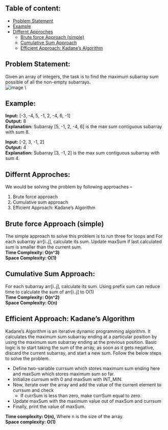 ## Table of content:
- [Problem Statement](https://github.com/MRK04/LearnCPP/main/main/A-Array/subArrays/README.md#problem-statement)
- [Example](https://github.com/MRK04/LearnCPP/edit/main/A-Array/subArrays/README.md#example)
- [Differnt Approches](https://github.com/MRK04/LearnCPP/edit/main/A-Array/subArrays/README.md#differnt-approches)
  - [Brute force Approach (simple)](https://github.com/MRK04/LearnCPP/edit/main/A-Array/subArrays/README.md#brute-force-approach-simple)
  - [Cumulative Sum Approach](https://github.com/MRK04/LearnCPP/edit/main/A-Array/subArrays/README.md#cumulative-sum-approach)
  - [Efficient Approach: Kadane’s Algorithm](https://github.com/MRK04/LearnCPP/edit/main/A-Array/subArrays/README.md#efficient-approach-kadanes-algorithm)

## Problem Statement:
Given an array of integers, the task is to find the maximum subarray sum possible of all the non-empty subarrays. \
![image](https://media.geeksforgeeks.org/wp-content/cdn-uploads/kadane-Algorithm.png) \

## Example:
**Input:** [-3, -4, 5, -1, 2, -4, 6, -1] \
**Output:** 8 \
**Explanation:** Subarray [5, -1, 2, -4, 6] is the max sum contiguous subarray with sum 8. 

**Input:** [-2, 3, -1, 2] \
**Output:** 4 \
**Explanation:** Subarray [3, -1, 2] is the max sum contiguous subarray with sum 4. 

## Differnt Approches:
We would be solving the problem by following approaches –
1. Brute force approach
2. Cumulative sum approach
3. Efficient Approach: Kadane’s Algorithm

## Brute force Approach (simple)
The simple approach to solve this problem is to run three for loops and For each subarray arr[i..j], calculate its sum. Update maxSum if last calculated sum is smaller than the current sum. \
**Time Complexity: O(n^3) \
Space Complexity: O(1)**

## Cumulative Sum Approach:
For each subarray arr[i..j], calculate its sum. Using prefix sum can
reduce time to calculate the sum of arr[i..j] to O(1) \
**Time Complexity: O(n^2) \
Space Complexity: O(n)**

## Efficient Approach: Kadane’s Algorithm
Kadane’s Algorithm is an iterative dynamic programming algorithm. It calculates the maximum sum subarray ending at a particular position by using the maximum sum subarray ending at the previous position. Basic logic is to start taking the sum of the array, as soon as it gets negative, discard the current subarray, and start a new sum. Follow the below steps to solve the problem. 
  - Define two-variable currsum which stores maximum sum ending here and maxSum which stores maximum sum so far. 
  - Initialize currsum with 0 and maxSum with INT_MIN. 
  - Now, iterate over the array and add the value of the current element to currsum and check 
    - If currSum is less than zero, make currSum equal to zero. 
  - Update maxSum with the maximum value out of maxSum and currsum 
  - Finally, print the value of maxSum. 

**Time complexity: O(n),** Where n is the size of the array. \
**Space complexity: O(1)**
